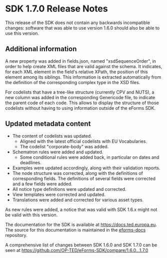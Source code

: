 # SDK 1.7.0 Release Notes

This release of the SDK does not contain any backwards incompatible changes: software that was able to use version 1.6.0 should also be able to use this version.

## Additional information

A new property was added in fields.json, named "xsdSequenceOrder", in order to help create XML files that are valid against the schema. It indicates, for each XML element in the field's relative XPath, the position of this element among its siblings. This information is extracted automatically from the definition of the corresponding complex type in the XSD files.

For codelists that have a tree-like structure (currently CPV and NUTS), a new column was added in the corresponding Genericode file, to indicate the parent code of each code. This allows to display the structure of those codelists without having to using information outside of the eForms SDK.

## Updated metadata content

* The content of codelists was updated.
  * Aligned with the latest official codelists with EU Vocabularies.
  * The codelist "corporate-body" was added.
* Schematron rules were added and updated.
  * Some conditional rules were added back, in particular on dates and deadlines.
* Examples were updated accordingly, along with their validation reports.
* The node structure was corrected, along with the definitions of corresponding fields. The definitions of several fields were corrected and a few fields were added.
* All notice type definitions were updated and corrected.
* View templates were corrected and updated.
* Translations were added and corrected for various asset types.

As new rules were added, a notice that was valid with SDK 1.6.x might not be valid with this version.

The documentation for the SDK is available at <https://docs.ted.europa.eu>. The source for this documentation is maintained in the [eforms-docs](https://github.com/OP-TED/eforms-docs) repository.

A comprehensive list of changes between SDK 1.6.0 and SDK 1.7.0 can be seen at <https://github.com/OP-TED/eForms-SDK/compare/1.6.0...1.7.0>
